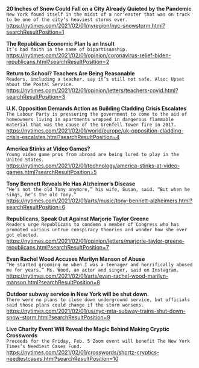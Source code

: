 **20 Inches of Snow Could Fall on a City Already Quieted by the Pandemic**\
`New York found itself in the midst of a nor’easter that was on track to be one of the city’s heaviest storms ever.`\
https://nytimes.com/2021/02/01/nyregion/nyc-snowstorm.html?searchResultPosition=1

**The Republican Economic Plan Is an Insult**\
`It’s bad faith in the name of bipartisanship.`\
https://nytimes.com/2021/02/01/opinion/coronavirus-relief-biden-republicans.html?searchResultPosition=2

**Return to School? Teachers Are Being Reasonable**\
`Readers, including a teacher, say it’s still not safe. Also: Upset about the Postal Service.`\
https://nytimes.com/2021/02/01/opinion/letters/teachers-covid.html?searchResultPosition=3

**U.K. Opposition Demands Action as Building Cladding Crisis Escalates**\
`The Labour Party is pressuring the government to come to the aid of homeowners living in apartments wrapped in dangerous flammable material that was the cause of the Grenfell Tower fire in 2017.`\
https://nytimes.com/2021/02/01/world/europe/uk-opposition-cladding-crisis-escalates.html?searchResultPosition=4

**America Stinks at Video Games?**\
`Young video game pros from abroad are being lured to play in the United States.`\
https://nytimes.com/2021/02/01/technology/america-stinks-at-video-games.html?searchResultPosition=5

**Tony Bennett Reveals He Has Alzheimer’s Disease**\
`“He’s not the old Tony anymore,” his wife, Susan, said. “But when he sings, he’s the old Tony.”`\
https://nytimes.com/2021/02/01/arts/music/tony-bennett-alzheimers.html?searchResultPosition=6

**Republicans, Speak Out Against Marjorie Taylor Greene**\
`Readers urge Republicans to condemn a member of Congress who has promoted various untrue conspiracy theories and wonder how she ever got elected.`\
https://nytimes.com/2021/02/01/opinion/letters/marjorie-taylor-greene-republicans.html?searchResultPosition=7

**Evan Rachel Wood Accuses Marilyn Manson of Abuse**\
`“He started grooming me when I was a teenager and horrifically abused me for years,” Ms. Wood, an actor and singer, said on Instagram.`\
https://nytimes.com/2021/02/01/arts/evan-rachel-wood-marilyn-manson.html?searchResultPosition=8

**Outdoor subway service in New York will be shut down.**\
`There were no plans to close down underground service, but officials said those plans could change if the storm worsens.`\
https://nytimes.com/2021/02/01/us/nyc-mta-subway-trains-shut-down-snow-storm.html?searchResultPosition=9

**Live Charity Event Will Reveal the Magic Behind Making Cryptic Crosswords**\
`Proceeds for the Friday, Feb. 5 Zoom event will benefit The New York Times’s Neediest Cases Fund.`\
https://nytimes.com/2021/02/01/crosswords/shortz-cryptics-neediestcases.html?searchResultPosition=10

